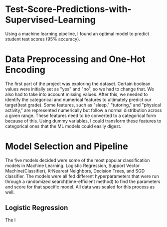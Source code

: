 # Test-Score-Predictions-with-Supervised-Learning
Using a machine learning pipeline, I found an optimal model to predict student test scores (95% accuracy).

# Data Preprocessing and One-Hot Encoding
The first part of the project was exploring the dataset. Certain boolean values were initially set as "yes" and "no", so we had to change that. We also had to take into account missing values. After this, we needed to identify the categorical and numerical features to ultimately predict our target(test grade). Some features, such as "sleep," "tutoring," and "physical activity," are represented numerically but follow a normal distribution across a given range. These features need to be converted to a categorical form because of this. Using dummy variables, I could transform these features to categorical ones that the ML models could easily digest. 

# Model Selection and Pipeline
The five models decided were some of the most popular classification models in Machine Learning. Logistic Regression, Support Vector Machine(Classifier), K-Nearest Neighbors, Decision Trees, and SGD classifier.
The models were all fed different hyperparameters that were run through a randomized search(time-efficient method) to find the parameters and score for that specific model. All data was scaled for this process as well.

## Logistic Regression
The l
